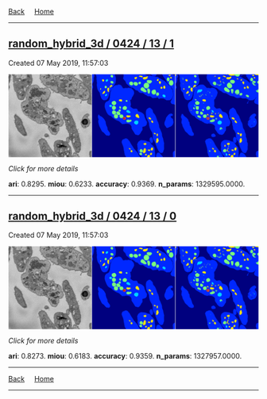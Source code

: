 
[Back](..)&nbsp;&nbsp;&nbsp;&nbsp;&nbsp;[Home](https://leapmanlab.github.io/snapshots)

---

<div class="summary"><a href="1"><h2>random_hybrid_3d / 0424 / 13 / 1</h2></a><p>Created 07 May 2019, 11:57:03
</p><a href="1"><img src="1/media/summary.png" align="center"></a><p>
<i>Click for more details</i>
</p></div>

**ari**: 0.8295. **miou**: 0.6233. **accuracy**: 0.9369. **n_params**: 1329595.0000. 

---

<div class="summary"><a href="0"><h2>random_hybrid_3d / 0424 / 13 / 0</h2></a><p>Created 07 May 2019, 11:57:03
</p><a href="0"><img src="0/media/summary.png" align="center"></a><p>
<i>Click for more details</i>
</p></div>

**ari**: 0.8273. **miou**: 0.6183. **accuracy**: 0.9359. **n_params**: 1327957.0000. 

---

[Back](..)&nbsp;&nbsp;&nbsp;&nbsp;&nbsp;[Home](https://leapmanlab.github.io/snapshots)

---